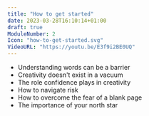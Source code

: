 ```yaml
---
title: "How to get started"
date: 2023-03-28T16:10:14+01:00
draft: true
ModuleNumber: 2
Icon: "how-to-get-started.svg"
VideoURL: "https://youtu.be/E3f9i2BE0UQ"
---
```


<ul>
    <li>Understanding words can be a barrier</li>
    <li>Creativity doesn't exist in a vacuum</li>
    <li>The role confidence plays in creativity</li>
    <li>How to navigate risk</li>
    <li>How to overcome the fear of a blank page</li>
    <li>The importance of your north star</li>
</ul>
